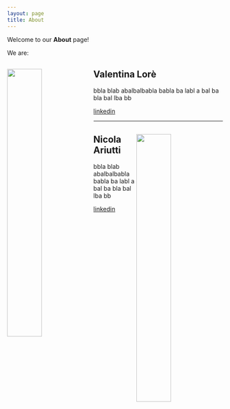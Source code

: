 ```yaml
---
layout: page
title: About
---
```


Welcome to our **About** page!

We are:

<div>
<img src="{{site.url}}/assets/images/about/valentina.png" alt="" style="float:left; width:40%;"/>
<h2>Valentina Lorè</h2>

<p>bbla blab abalbalbabla babla ba labl a bal ba bla bal lba bb</p>

<a href="https://www.linkedin.com/in/valentinalore" taget="_blank">linkedin</a>
</div>

<hr class="clear" />


<div>
<img src="{{site.url}}/assets/images/about/nicola.png" alt="" style="float:right; width:40%;"/>
<h2>Nicola Ariutti</h2>

<p>bbla blab abalbalbabla babla ba labl a bal ba bla bal lba bb</p>

<a href="https://www.linkedin.com/in/nicolaariutti" taget="_blank">linkedin</a>
</div>




